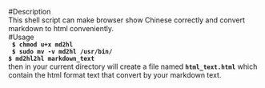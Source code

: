 #Description  
This shell script can make browser show Chinese correctly and convert markdown to html conveniently.  
#Usage  
**` $ chmod u+x md2hl`**  
**` $ sudo mv -v md2hl /usr/bin/`**  
**`$ md2hl2hl markdown_text`**  
then in your current directory will create a file named **`html_text.html`** which contain the html format text  that convert by your markdown text.
